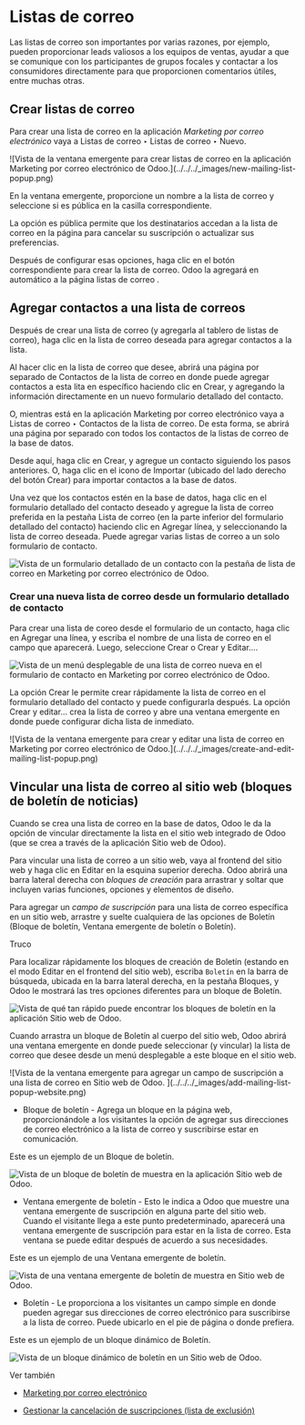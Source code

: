 # Listas de correo

Las listas de correo son importantes por varias razones, por ejemplo, pueden
proporcionar leads valiosos a los equipos de ventas, ayudar a que se comunique
con los participantes de grupos focales y contactar a los consumidores
directamente para que proporcionen comentarios útiles, entre muchas otras.

## Crear listas de correo

Para crear una lista de correo en la aplicación _Marketing por correo
electrónico_ vaya a Listas de correo ‣ Listas de correo ‣ Nuevo.

![Vista de la ventana emergente para crear listas de correo en la aplicación
Marketing por correo electrónico de Odoo.](../../../_images/new-mailing-list-
popup.png)

En la ventana emergente, proporcione un nombre a la lista de correo y
seleccione si es pública en la casilla correspondiente.

La opción es pública permite que los destinatarios accedan a la lista de
correo en la página para cancelar su suscripción o actualizar sus
preferencias.

Después de configurar esas opciones, haga clic en el botón correspondiente
para crear la lista de correo. Odoo la agregará en automático a la página
listas de correo .

## Agregar contactos a una lista de correos

Después de crear una lista de correo (y agregarla al tablero de listas de
correo), haga clic en la lista de correo deseada para agregar contactos a la
lista.

Al hacer clic en la lista de correo que desee, abrirá una página por separado
de Contactos de la lista de correo en donde puede agregar contactos a esta
lita en específico haciendo clic en Crear, y agregando la información
directamente en un nuevo formulario detallado del contacto.

O, mientras está en la aplicación Marketing por correo electrónico vaya a
Listas de correo ‣ Contactos de la lista de correo. De esta forma, se abrirá
una página por separado con todos los contactos de la listas de correo de la
base de datos.

Desde aquí, haga clic en Crear, y agregue un contacto siguiendo los pasos
anteriores. O, haga clic en el icono de Importar (ubicado del lado derecho del
botón Crear) para importar contactos a la base de datos.

Una vez que los contactos estén en la base de datos, haga clic en el
formulario detallado del contacto deseado y agregue la lista de correo
preferida en la pestaña Lista de correo (en la parte inferior del formulario
detallado del contacto) haciendo clic en Agregar línea, y seleccionando la
lista de correo deseada. Puede agregar varias listas de correo a un solo
formulario de contacto.

![Vista de un formulario detallado de un contacto con la pestaña de lista de
correo en Marketing por correo electrónico de Odoo.
](../../../_images/contact-form-mailing-list-tab.png)

### Crear una nueva lista de correo desde un formulario detallado de contacto

Para crear una lista de coreo desde el formulario de un contacto, haga clic en
Agregar una línea, y escriba el nombre de una lista de correo en el campo que
aparecerá. Luego, seleccione Crear o Crear y Editar….

![Vista de un menú desplegable de una lista de correo nueva en el formulario
de contacto en Marketing por correo electrónico de Odoo.
](../../../_images/new-list-dropdown-create-options.png)

La opción Crear le permite crear rápidamente la lista de correo en el
formulario detallado del contacto y puede configurarla después. La opción
Crear y editar… crea la lista de correo y abre una ventana emergente en donde
puede configurar dicha lista de inmediato.

![Vista de la ventana emergente para crear y editar una lista de correo en
Marketing por correo electrónico de Odoo.](../../../_images/create-and-edit-
mailing-list-popup.png)

## Vincular una lista de correo al sitio web (bloques de boletín de noticias)

Cuando se crea una lista de correo en la base de datos, Odoo le da la opción
de vincular directamente la lista en el sitio web integrado de Odoo (que se
crea a través de la aplicación Sitio web de Odoo).

Para vincular una lista de correo a un sitio web, vaya al frontend del sitio
web y haga clic en Editar en la esquina superior derecha. Odoo abrirá una
barra lateral derecha con _bloques de creación_ para arrastrar y soltar que
incluyen varias funciones, opciones y elementos de diseño.

Para agregar un _campo de suscripción_ para una lista de correo específica en
un sitio web, arrastre y suelte cualquiera de las opciones de Boletín (Bloque
de boletín, Ventana emergente de boletín o Boletín).

Truco

Para localizar rápidamente los bloques de creación de Boletín (estando en el
modo Editar en el frontend del sitio web), escriba `Boletín` en la barra de
búsqueda, ubicada en la barra lateral derecha, en la pestaña Bloques, y Odoo
le mostrará las tres opciones diferentes para un bloque de Boletín.

![Vista de qué tan rápido puede encontrar los bloques de boletín en la
aplicación Sitio web de Odoo.  ](../../../_images/newsletter-block-search.png)

Cuando arrastra un bloque de Boletín al cuerpo del sitio web, Odoo abrirá una
ventana emergente en donde puede seleccionar (y vincular) la lista de correo
que desee desde un menú desplegable a este bloque en el sitio web.

![Vista de la ventana emergente para agregar un campo de suscripción a una
lista de correo en Sitio web de Odoo. ](../../../_images/add-mailing-list-
popup-website.png)

  * Bloque de boletín \- Agrega un bloque en la página web, proporcionándole a los visitantes la opción de agregar sus direcciones de correo electrónico a la lista de correo y suscribirse estar en comunicación.

Este es un ejemplo de un Bloque de boletín.

![Vista de un bloque de boletín de muestra en la aplicación Sitio web de
Odoo.](../../../_images/newsletter-block-sample.png)

  * Ventana emergente de boletín \- Esto le indica a Odoo que muestre una ventana emergente de suscripción en alguna parte del sitio web. Cuando el visitante llega a este punto predeterminado, aparecerá una ventana emergente de suscripción para estar en la lista de correo. Esta ventana se puede editar después de acuerdo a sus necesidades.

Este es un ejemplo de una Ventana emergente de boletín.

![Vista de una ventana emergente de boletín de muestra en Sitio web de Odoo.
](../../../_images/newsletter-popup-sample.png)

  * Boletín \- Le proporciona a los visitantes un campo simple en donde pueden agregar sus direcciones de correo electrónico para suscribirse a la lista de correo. Puede ubicarlo en el pie de página o donde prefiera.

Este es un ejemplo de un bloque dinámico de Boletín.

![Vista de un bloque dinámico de boletín en un Sitio web de
Odoo.](../../../_images/newsletter-footer-block-sample.png)

Ver también

  * [Marketing por correo electrónico](../email_marketing.html)

  * [Gestionar la cancelación de suscripciones (lista de exclusión)](unsubscriptions.html)

